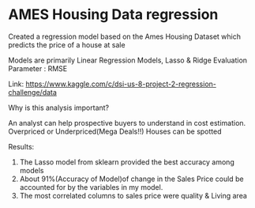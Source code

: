 # AMES Housing Data regression


Created a regression model based on the Ames Housing Dataset which predicts the price of a house at sale

Models are primarily Linear Regression Models, Lasso & Ridge
Evaluation Parameter : RMSE


Link: https://www.kaggle.com/c/dsi-us-8-project-2-regression-challenge/data


Why is this analysis important?

An analyst can help prospective buyers to understand in cost estimation. Overpriced or Underpriced(Mega Deals!!) Houses can be spotted 


Results:

1) The Lasso model from sklearn provided the best accuracy among models
2) About 91%(Accuracy of Model)of change in the Sales Price could be accounted for by the variables in my model. 
3) The most correlated columns to sales price were quality & Living area

